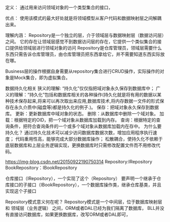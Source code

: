 定义：
通过用来访问领域对象的一个类型集合的接口，

优点：
使用该模式的最大好处就是将领域模型从客户代码和数据映射层之间解耦出来。

理解内涵：
Repository是一个独立的层，介于领域层与数据映射层（数据访问层）之间。
它的存在让领域层感觉不到数据访问层的存在，它提供一个类似集合的接口提供给领域层进行领域对象的访问
Repository是仓库管理员，领域层需要什么东西只需告诉仓库管理员，由仓库管理员把东西拿给它，并不需要知道东西实际放在哪。

Business层的操作根据自身需要从repository集合进行CRUD操作，实际操作的对象是Mock集合，即为虚拟集合。


数据持久化相关
狭义的理解: “持久化”仅仅指把域对象永久保存到数据库中；
广义的理解：“持久化”包括和数据库相关的各种操作(持久化就是将有用的数据以某种技术保存起来,将来可以再次取出来应用,数据库技术,将内存数据一文件的形式保存在永久介质中(磁盘等)都是持久化的例子.)。
 保存：把域对象永久保存到数据库。
 更新：更新数据库中域对象的状态。
 删除：从数据库中删除一个域对象。
 加载：根据特定的OID，把一个域对象从数据库加载到内存。
 查询：根据特定的查询条件，把符合查询条件的一个或多个域对象从数据库加载内在存中。
为什么要持久化？
 通过持久化技术可以减少访问数据库数据次数，增加应用程序执行速度；
 代码重用性高，能够完成大部分数据库操作；
 松散耦合，使持久化不依赖于底层数据库和上层业务逻辑实现，更换数据库时只需修改配置文件而不用修改代码。


https://img-blog.csdn.net/20150922190750314
 Repository<TEntity>:IRepository<IEntity>
 BookRepository：IBookRepository

 仓库接口（IRepository），一个实现了这个（Repository）
 要声明一个继承于仓库接口的子接口（IBookRepository），一个数据库操作类，继承仓库基类，并且实现这个子接口

Repository模式意义何在呢？
Repository模式是一个中间层，位于数据库映射层 和 领域层（业务逻辑） 之间，ORM或者DAL已经为我们隔离了数据库，
BLL并没有直接访问数据库，如果更换数据库，改写ORM或者DAL即可，